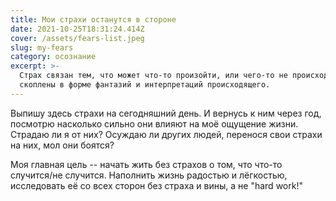 ```yaml
---
title: Мои страхи останутся в стороне
date: 2021-10-25T18:31:24.414Z
cover: /assets/fears-list.jpeg
slug: my-fears
category: осознание
excerpt: >-
  Страх связан тем, что может что-то произойти, или чего-то не происходит. Они
  скоплены в форме фантазий и интерпретаций происходящего.
---
```

Выпишу здесь страхи на сегодняшний день. И вернусь к ним через год, посмотрю насколько сильно они влияют на моё ощущение жизни. Страдаю ли я от них? Осуждаю ли других людей, перенося свои страхи на них, мол они боятся?

Моя главная цель -- начать жить без страхов о том, что что-то случится/не случится. Наполнить жизнь радостью и лёгкостью, исследовать её со всех сторон без страха и вины, а не "hard work!"
